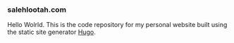 ### salehlootah.com

Hello Wolrld. This is the code repository for my personal website built using the static site generator [Hugo](https://gohugo.io).
